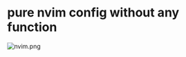 # pure nvim config without any function

![nvim.png](https://raw.githubusercontent.com/psychonaut1f/b/main/img21202409152102436.png)
